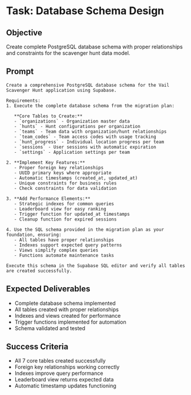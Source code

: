 # Task: Database Schema Design

## Objective
Create complete PostgreSQL database schema with proper relationships and constraints for the scavenger hunt data model.

## Prompt
```
Create a comprehensive PostgreSQL database schema for the Vail Scavenger Hunt application using Supabase.

Requirements:
1. Execute the complete database schema from the migration plan:

   **Core Tables to Create:**
   - `organizations` - Organization master data
   - `hunts` - Hunt configurations per organization
   - `teams` - Team data with organization/hunt relationships
   - `team_codes` - Team access codes with usage tracking
   - `hunt_progress` - Individual location progress per team
   - `sessions` - User sessions with automatic expiration
   - `settings` - Application settings per team

2. **Implement Key Features:**
   - Proper foreign key relationships
   - UUID primary keys where appropriate
   - Automatic timestamps (created_at, updated_at)
   - Unique constraints for business rules
   - Check constraints for data validation

3. **Add Performance Elements:**
   - Strategic indexes for common queries
   - Leaderboard view for easy ranking
   - Trigger function for updated_at timestamps
   - Cleanup function for expired sessions

4. Use the SQL schema provided in the migration plan as your foundation, ensuring:
   - All tables have proper relationships
   - Indexes support expected query patterns
   - Views simplify complex queries
   - Functions automate maintenance tasks

Execute this schema in the Supabase SQL editor and verify all tables are created successfully.
```

## Expected Deliverables
- Complete database schema implemented
- All tables created with proper relationships
- Indexes and views created for performance
- Trigger functions implemented for automation
- Schema validated and tested

## Success Criteria
- All 7 core tables created successfully
- Foreign key relationships working correctly
- Indexes improve query performance
- Leaderboard view returns expected data
- Automatic timestamp updates functioning